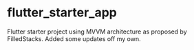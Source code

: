 # flutter_starter_app

Flutter starter project using MVVM architecture as proposed by FilledStacks. Added some updates off my own. 
